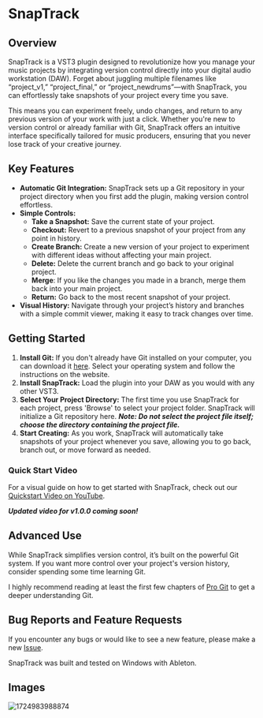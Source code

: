 # SnapTrack

## Overview
SnapTrack is a VST3 plugin designed to revolutionize how you manage your music projects by integrating version control directly into your digital audio workstation (DAW). Forget about juggling multiple filenames like “project_v1,” “project_final,” or “project_newdrums”—with SnapTrack, you can effortlessly take snapshots of your project every time you save.

This means you can experiment freely, undo changes, and return to any previous version of your work with just a click. Whether you're new to version control or already familiar with Git, SnapTrack offers an intuitive interface specifically tailored for music producers, ensuring that you never lose track of your creative journey.

## Key Features
- **Automatic Git Integration:** SnapTrack sets up a Git repository in your project directory when you first add the plugin, making version control effortless.
- **Simple Controls:**
  - **Take a Snapshot:** Save the current state of your project. 
  - **Checkout:** Revert to a previous snapshot of your project from any point in history.
  - **Create Branch:** Create a new version of your project to experiment with different ideas without affecting your main project.
  - **Delete:** Delete the current branch and go back to your original project.
  - **Merge**: If you like the changes you made in a branch, merge them back into your main project.
  - **Return:** Go back to the most recent snapshot of your project.
- **Visual History:** Navigate through your project’s history and branches with a simple commit viewer, making it easy to track changes over time.

## Getting Started
1. **Install Git:** If you don't already have Git installed on your computer, you can download it [here](https://git-scm.com/downloads). Select your operating system and follow the instructions on the website.
2. **Install SnapTrack:** Load the plugin into your DAW as you would with any other VST3.
3. **Select Your Project Directory:** The first time you use SnapTrack for each project, press 'Browse' to select your project folder. SnapTrack will initialize a Git repository here.
***Note: Do not select the project file itself; choose the directory containing the project file.***
4. **Start Creating:** As you work, SnapTrack will automatically take snapshots of your project whenever you save, allowing you to go back, branch out, or move forward as needed.

### Quick Start Video
For a visual guide on how to get started with SnapTrack, check out our [Quickstart Video on YouTube](https://youtu.be/pCoJj8vFBQM?si=duWJ4n9o76mSle35).

***Updated video for v1.0.0 coming soon!***

## Advanced Use
While SnapTrack simplifies version control, it’s built on the powerful Git system. If you want more control over your project's version history, consider spending some time learning Git. 

I highly recommend reading at least the first few chapters of [Pro Git](https://git-scm.com/book/en/v2) to get a deeper understanding Git.

## Bug Reports and Feature Requests
If you encounter any bugs or would like to see a new feature, please make a new [Issue](https://www.github.com/jakeyjakeyy/SnapTrack/issues).

SnapTrack was built and tested on Windows with Ableton. 

## Images

![1724983988874](https://github.com/user-attachments/assets/df6ece04-78a0-4bc3-96e8-e842c05aeda5)

